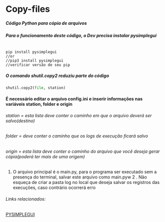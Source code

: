 # Copy-files

##### Código Python para cópia de arquivos

##### Para o funcionamento deste código, o Dev precisa instalar pysimplegui

```terminal

pip install pysimplegui
//or
//pip3 install pysimplegui
//verificar versão de seu pip
```

##### O comando shutil.copy2 reduziu parte do código

```python
shutil.copy2(file, station)
```

#### É necessário editar o arquivo config.ini e inserir informações nas variáveis station, folder e origin
###### station = esta lista deve conter o caminho em que o arquivo deverá ser salvo(destino)
###### folder = deve conter o caminho que os logs de execução ficará salvo
###### origin = esta lista deve conter o caminho do arquivo que você deseja gerar cópia(poderá ter mais de uma origem)

1. O arquivo principal é o main.py, para o programa ser executado sem a presença do terminal, salvar este arquivo como main.pyw
2 . Não esqueça de criar a pasta log no local que deseja salvar os registros das execuções, caso contrário ocorrerá erro
###### Links relacionados:
[PYSIMPLEGUI](https://pysimplegui.readthedocs.io/en/latest/#pysimplegui-users-manual)
